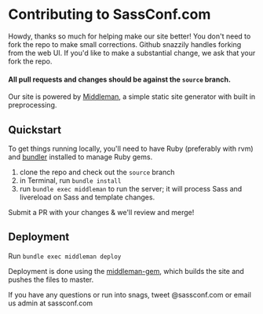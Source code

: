 # Contributing to SassConf.com

Howdy, thanks so much for helping make our site better! You don't need to fork the repo to make small corrections. Github snazzily handles forking from the web UI. If you'd like to make a substantial change, we ask that your fork the repo.

#### All pull requests and changes should be against the `source` branch.

Our site is powered by [Middleman](https://middlemanapp.com/), a simple static site generator with built in preprocessing.

## Quickstart

To get things running locally, you'll need to have Ruby (preferably with rvm) and [bundler](http://bundler.io/) installed to manage Ruby gems.

1. clone the repo and check out the `source` branch
2. in Terminal, run `bundle install`
3. run `bundle exec middleman` to run the server; it will process Sass and livereload on Sass and template changes.

Submit a PR with your changes & we'll review and merge!

## Deployment

Run `bundle exec middleman deploy`

Deployment is done using the [middleman-gem](https://github.com/middleman-contrib/middleman-deploy#git-eg-github-pages), which builds the site and pushes the files to master.

If you have any questions or run into snags, tweet @sassconf.com or email us admin at sassconf.com